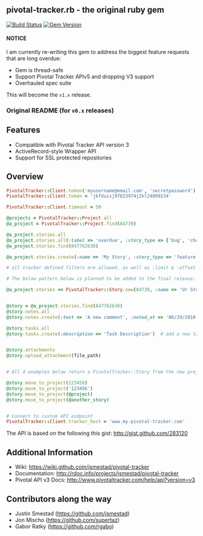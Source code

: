 ## pivotal-tracker.rb - the original ruby gem

[![Build Status](https://travis-ci.org/jsmestad/pivotal-tracker.svg)](https://travis-ci.org/jsmestad/pivotal-tracker)
[![Gem Version](https://badge.fury.io/rb/pivotal-tracker.svg)](http://badge.fury.io/rb/pivotal-tracker)

#### NOTICE

I am currently re-writing this gem to address the biggest feature requests that are long overdue:

* Gem is thread-safe
* Support Pivotal Tracker APIv5 and dropping V3 support
* Overhauled spec suite

This will become the `v1.x` release.

### Original README (for `v0.x` releases)

## Features

* Compatible with Pivotal Tracker API version 3
* ActiveRecord-style Wrapper API
* Support for SSL protected repositories

## Overview
```ruby
PivotalTracker::Client.token('myusername@email.com', 'secretpassword')        # Automatically fetch API Token
PivotalTracker::Client.token = 'jkfduisj97823974j2kl24899234'                 # Manually set API Token

PivotalTracker::Client.timeout = 50                                           # Set timeout on the connection with pivotal. Default is 60 seconds

@projects = PivotalTracker::Project.all                                       # return all projects
@a_project = PivotalTracker::Project.find(84739)                              # find project with a given ID

@a_project.stories.all                                                        # return all stories for "a_project"
@a_project.stories.all(:label => 'overdue', :story_type => ['bug', 'chore'])  # return all stories that match the passed filters
@a_project.stories.find(847762630)                                            # find story with a given ID

@a_project.stories.create(:name => 'My Story', :story_type => 'feature')      # create a story for this project

# all tracker defined filters are allowed, as well as :limit & :offset for pagination

# The below pattern below is planned to be added to the final release:

@a_project.stories << PivotalTracker::Story.new(84739, :name => 'Ur Story')   # same as earlier story creation, useful for copying/cloning from proj


@story = @a_project.stories.find(847762630)
@story.notes.all                                                              # return all notes (comments) for a story
@story.notes.create(:text => 'A new comment', :noted_at => '06/29/2010 05:00 EST')  # add a new note

@story.tasks.all                                                              # return all tasks for a story
@story.tasks.create(:description => 'Task Description')  # add a new task


@story.attachments                                                            # return an array of all attachment items (data only, not the files)
@story.upload_attachment(file_path)                                           # add a file attachment to @story that can be found at file_path


# All 4 examples below return a PivotalTracker::Story from the new project, with the same story ID

@story.move_to_project(123456)                                                # move @story to the project with ID 123456
@story.move_to_project('123456')                                              # same as above
@story.move_to_project(@project)                                              # move @story to @project
@story.move_to_project(@another_story)                                        # move @story into the same project as @another_story


# Connect to custom API endpoint
PivotalTracker::Client.tracker_host = 'www.my-pivotal-tracker.com'
```
The API is based on the following this gist: http://gist.github.com/283120

## Additional Information

* Wiki: https://wiki.github.com/jsmestad/pivotal-tracker
* Documentation: http://rdoc.info/projects/jsmestad/pivotal-tracker
* Pivotal API v3 Docs: http://www.pivotaltracker.com/help/api?version=v3

## Contributors along the way

* Justin Smestad (https://github.com/jsmestad)
* Jon Mischo (https://github.com/supertaz)
* Gabor Ratky (https://github.com/rgabo)

